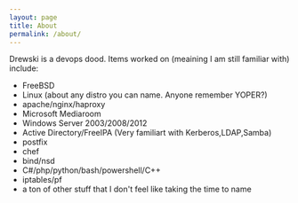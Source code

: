 ```yaml
---
layout: page
title: About
permalink: /about/
---
```

Drewski is a devops dood. Items worked on (meaining I am still familiar with) include:

*  FreeBSD
* Linux (about any distro you can name. Anyone remember YOPER?)
* apache/nginx/haproxy
* Microsoft Mediaroom
* Windows Server 2003/2008/2012
* Active Directory/FreeIPA (Very familiart with Kerberos,LDAP,Samba)
* postfix
* chef
* bind/nsd
* C#/php/python/bash/powershell/C++
* iptables/pf
* a ton of other stuff that I don't feel like taking the time to name 
